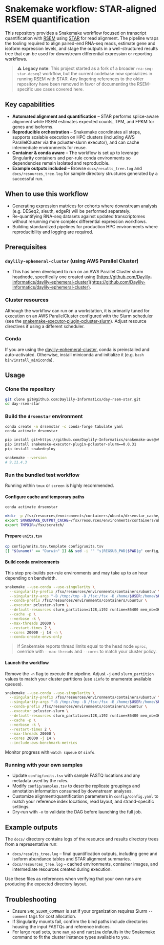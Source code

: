 # Snakemake workflow: STAR-aligned RSEM quantification

This repository provides a Snakemake workflow focused on transcript quantification with [RSEM](https://github.com/deweylab/RSEM) using [STAR](https://github.com/alexdobin/STAR) for read alignment. The pipeline wraps the tooling required to align paired-end RNA-seq reads, estimate gene and isoform expression levels, and stage the outputs in a well-structured results tree that can be used for downstream differential expression or reporting workflows.

> ⚠️ **Legacy note**: This project started as a fork of a broader `rna-seq-star-deseq2` workflow, but the current codebase now specializes in running RSEM with STAR. Any lingering references to the older repository have been removed in favor of documenting the RSEM-specific use cases covered here.

## Key capabilities
- **Automated alignment and quantification** – STAR performs splice-aware alignment while RSEM estimates expected counts, TPM, and FPKM for genes and isoforms.
- **Reproducible orchestration** – Snakemake coordinates all steps, supports scalable execution on HPC clusters (including AWS ParallelCluster via the pcluster-slurm executor), and can cache intermediate environments for reuse.
- **Container & conda aware** – The workflow is set up to leverage Singularity containers and per-rule conda environments so dependencies remain isolated and reproducible.
- **Example outputs included** – Browse `docs/results_tree.log` and `docs/resources_tree.log` for sample directory structures generated by a successful run.

## When to use this workflow
- Generating expression matrices for cohorts where downstream analysis (e.g. DESeq2, sleuth, edgeR) will be performed separately.
- Re-quantifying RNA-seq datasets against updated transcriptomes without rerunning more complex differential expression workflows.
- Building standardized pipelines for production HPC environments where reproducibility and logging are required.

## Prerequisites

### `daylily-ephemeral-cluster` (using AWS Parallel Cluster)
- This has been developed to run on an AWS Parallel Cluster slurm headnode, specifically one created using [https://github.com/Daylily-Informatics/daylily-ephemeral-cluster](https://github.com/Daylily-Informatics/daylily-ephemeral-cluster).

### Cluster resources
Although the workflow can run on a workstation, it is primarily tuned for execution on an AWS ParallelCluster configured with the Slurm scheduler (see the [snakemake-executor-plugin-pcluster-slurm](https://github.com/Daylily-Informatics/snakemake-executor-plugin-pcluster-slurm-ref)). Adjust resource directives if using a different scheduler.

### Conda
If you are using the [daylily-ephemeral-cluster](https://github.com/Daylily-Informatics/daylily-ephemeral-cluster), conda is preinstalled and auto-activated. Otherwise, install miniconda and initialize it (e.g. `bash bin/install_miniconda`).

## Usage

### Clone the repository
```bash
git clone git@github.com:Daylily-Informatics/day-rsem-star.git
cd day-rsem-star
```

### Build the `drsemstar` environment
```bash
conda create -n drsemstar -c conda-forge tabulate yaml
conda activate drsemstar

pip install git+https://github.com/Daylily-Informatics/snakemake-aws@v9.11.4.3
pip install snakemake-executor-plugin-pcluster-slurm==0.0.31
pip install snakedeploy

snakemake --version
# 9.11.4.3
```

### Run the bundled test workflow
Running within `tmux` or `screen` is highly recommended.

#### Configure cache and temporary paths
```bash
conda activate drsemstar

mkdir -p /fsx/resources/environments/containers/ubuntu/drsemstar_cache/
export SNAKEMAKE_OUTPUT_CACHE=/fsx/resources/environments/containers/ubuntu/drsemstar_cache/
export TMPDIR=/fsx/scratch/
```

#### Prepare `units.tsv`
```bash
cp config/units.tsv.template config/units.tsv
[[ "$(uname)" == "Darwin" ]] && sed -i "" "s|REGSUB_PWD|$PWD|g" config/units.tsv || sed -i "s|REGSUB_PWD|$PWD|g" config/units.tsv
```

#### Build conda environments
This step pre-builds per-rule environments and may take up to an hour depending on bandwidth.
```bash
snakemake --use-conda --use-singularity \
  --singularity-prefix /fsx/resources/environments/containers/ubuntu/ \
  --singularity-args "-B /tmp:/tmp -B /fsx:/fsx -B /home/$USER:/home/$USER -B $PWD/:$PWD" \
  --conda-prefix /fsx/resources/environments/containers/ubuntu/ \
  --executor pcluster-slurm \
  --default-resources slurm_partition=i128,i192 runtime=86400 mem_mb=3690 tmpdir=/fsx/scratch \
  --cache -p \
  --verbose -k \
  --max-threads 20000 \
  --restart-times 2 \
  --cores 20000 -j 14 -n \
  --conda-create-envs-only
```

> If Snakemake reports thread limits equal to the head node `nproc`, override with `--max-threads` and `--cores` to match your cluster policy.

#### Launch the workflow
Remove the `-n` flag to execute the pipeline. Adjust `-j` and `slurm_partition` values to match your cluster partitions (use `sinfo` to enumerate available queues).
```bash
snakemake --use-conda --use-singularity \
  --singularity-prefix /fsx/resources/environments/containers/ubuntu/ \
  --singularity-args "-B /tmp:/tmp -B /fsx:/fsx -B /home/$USER:/home/$USER -B $PWD/:$PWD" \
  --conda-prefix /fsx/resources/environments/containers/ubuntu/ \
  --executor pcluster-slurm \
  --default-resources slurm_partition=i128,i192 runtime=86400 mem_mb=3690 tmpdir=/fsx/scratch \
  --cache -p \
  --verbose -k \
  --restart-times 2 \
  --max-threads 20000 \
  --cores 20000 -j 14 \
  --include-aws-benchmark-metrics
```
Monitor progress with `watch squeue` or `sinfo`.

### Running with your own samples
- Update `config/units.tsv` with sample FASTQ locations and any metadata used by the rules.
- Modify `config/samples.tsv` to describe replicate groupings and annotation information consumed by downstream analyses.
- Customize alignment/quantification parameters in `config/config.yaml` to match your reference index locations, read layout, and strand-specific settings.
- Dry-run with `-n` to validate the DAG before launching the full job.

## Example outputs
The `docs/` directory contains logs of the resource and results directory trees from a representative run:
- `docs/results_tree.log` – final quantification outputs, including gene and isoform abundance tables and STAR alignment summaries.
- `docs/resources_tree.log` – cached environments, container images, and intermediate resources created during execution.

Use these files as references when verifying that your own runs are producing the expected directory layout.

## Troubleshooting
- Ensure `SMK_SLURM_COMMENT` is set if your organization requires Slurm `--comment` tags for cost allocation.
- If Singularity mounts fail, confirm the bind paths include directories housing the input FASTQs and reference indices.
- For large read sets, tune `mem_mb` and `runtime` defaults in the Snakemake command to fit the cluster instance types available to you.

